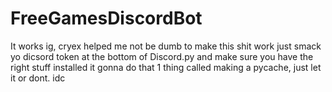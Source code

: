 # FreeGamesDiscordBot
It works ig, cryex helped me not be dumb
to make this shit work just smack yo dicsord token at the bottom of Discord.py and make sure you have the right stuff installed
it gonna do that 1 thing called making a pycache, just let it or dont. idc
